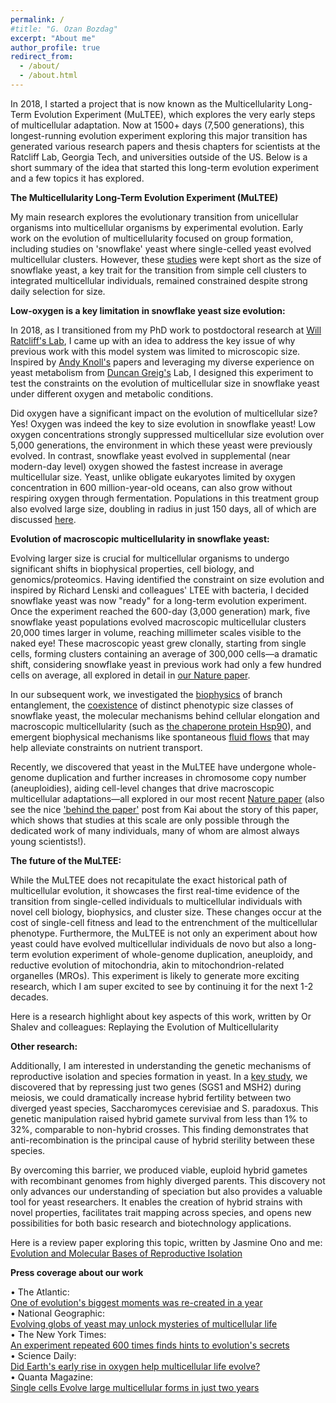 ```yaml
---
permalink: /
#title: "G. Ozan Bozdag"
excerpt: "About me"
author_profile: true
redirect_from: 
  - /about/
  - /about.html
---
```


In 2018, I started a project that is now known as the Multicellularity Long-Term Evolution Experiment (MuLTEE), which explores the very early steps of multicellular adaptation. Now at 1500+ days (7,500 generations), this longest-running evolution experiment exploring this major transition has generated various research papers and thesis chapters for scientists at the Ratcliff Lab, Georgia Tech, and universities outside of the US. Below is a short summary of the idea that started this long-term evolution experiment and a few topics it has explored.

**The Multicellularity Long-Term Evolution Experiment (MuLTEE)**

My main research explores the evolutionary transition from unicellular organisms into multicellular organisms by experimental evolution. Early work on the evolution of multicellularity focused on group formation, including studies on 'snowflake' yeast where single-celled yeast evolved multicellular clusters. However, these [studies](https://doi.org/10.1073/pnas.1115323109) were kept short as the size of snowflake yeast, a key trait for the transition from simple cell clusters to integrated multicellular individuals, remained constrained despite strong daily selection for size.

**Low-oxygen is a key limitation in snowflake yeast size evolution:**

In 2018, as I transitioned from my PhD work to postdoctoral research at [Will Ratcliff's Lab](https://ratclifflab.biosci.gatech.edu), I came up with an idea to address the key issue of why previous work with this model system was limited to microscopic size. Inspired by [Andy Knoll's](https://www.oeb.harvard.edu/people/andrew-h-knoll) papers and leveraging my diverse experience on yeast metabolism from [Duncan Greig's](https://profiles.ucl.ac.uk/4336) Lab, I designed this experiment to test the constraints on the evolution of multicellular size in snowflake yeast under different oxygen and metabolic conditions.

Did oxygen have a significant impact on the evolution of multicellular size? Yes! Oxygen was indeed the key to size evolution in snowflake yeast! Low oxygen concentrations strongly suppressed multicellular size evolution over 5,000 generations, the environment in which these yeast were previously evolved. In contrast, snowflake yeast evolved in supplemental (near modern-day level) oxygen showed the fastest increase in average multicellular size. Yeast, unlike obligate eukaryotes limited by oxygen concentration in 600 million-year-old oceans, can also grow without respiring oxygen through fermentation. Populations in this treatment group also evolved large size, doubling in radius in just 150 days, all of which are discussed [here](https://doi.org/10.1038/s41467-021-23104-0).

**Evolution of macroscopic multicellularity in snowflake yeast:**

Evolving larger size is crucial for multicellular organisms to undergo significant shifts in biophysical properties, cell biology, and genomics/proteomics. Having identified the constraint on size evolution and inspired by Richard Lenski and colleagues' LTEE with bacteria, I decided snowflake yeast was now "ready" for a long-term evolution experiment. Once the experiment reached the 600-day (3,000 generation) mark, five snowflake yeast populations evolved macroscopic multicellular clusters 20,000 times larger in volume, reaching millimeter scales visible to the naked eye! These macroscopic yeast grew clonally, starting from single cells, forming clusters containing an average of 300,000 cells—a dramatic shift, considering snowflake yeast in previous work had only a few hundred cells on average, all explored in detail in [our Nature paper](https://doi.org/10.1038/s41586-023-06052-1).

In our subsequent work, we investigated the [biophysics](https://doi.org/10.1103/PhysRevX.14.011008) of branch entanglement, the [coexistence](https://doi.org/10.1038/s41559-024-02367-y) of distinct phenotypic size classes of snowflake yeast, the molecular mechanisms behind cellular elongation and macroscopic multicellularity (such as [the chaperone protein Hsp90](https://www.science.org/doi/10.1126/sciadv.adn2706)), and emergent biophysical mechanisms like spontaneous [fluid flows](https://pmc.ncbi.nlm.nih.gov/articles/PMC11213004/) that may help alleviate constraints on nutrient transport. 

Recently, we discovered that yeast in the MuLTEE have undergone whole-genome duplication and further increases in chromosome copy number (aneuploidies), aiding cell-level changes that drive macroscopic multicellular adaptations—all explored in our most recent [Nature paper](https://doi.org/10.1038/s41586-025-08689-6) (also see the nice ['behind the paper'](https://communities.springernature.com/posts/a-long-term-evolution-experiment-for-whole-genome-duplication?channel_id=behind-the-paper) post from Kai about the story of this paper, which shows that studies at this scale are only possible through the dedicated work of many individuals, many of whom are almost always young scientists!).

**The future of the MuLTEE:**

While the MuLTEE does not recapitulate the exact historical path of multicellular evolution, it showcases the first real-time evidence of the transition from single-celled individuals to multicellular individuals with novel cell biology, biophysics, and cluster size. These changes occur at the cost of single-cell fitness and lead to the entrenchment of the multicellular phenotype. Furthermore, the MuLTEE is not only an experiment about how yeast could have evolved multicellular individuals de novo but also a long-term evolution experiment of whole-genome duplication, aneuploidy, and reductive evolution of mitochondria, akin to mitochondrion-related organelles (MROs). This experiment is likely to generate more exciting research, which I am super excited to see by continuing it for the next 1-2 decades.

Here is a research highlight about key aspects of this work, written by Or Shalev and colleagues: Replaying the Evolution of Multicellularity

**Other research:**

Additionally, I am interested in understanding the genetic mechanisms of reproductive isolation and species formation in yeast. In a [key study](https://doi.org/10.1016/j.cub.2020.12.038), we discovered that by repressing just two genes (SGS1 and MSH2) during meiosis, we could dramatically increase hybrid fertility between two diverged yeast species, Saccharomyces cerevisiae and S. paradoxus. This genetic manipulation raised hybrid gamete survival from less than 1% to 32%, comparable to non-hybrid crosses. This finding demonstrates that anti-recombination is the principal cause of hybrid sterility between these species.

By overcoming this barrier, we produced viable, euploid hybrid gametes with recombinant genomes from highly diverged parents. This discovery not only advances our understanding of speciation but also provides a valuable tool for yeast researchers. It enables the creation of hybrid strains with novel properties, facilitates trait mapping across species, and opens new possibilities for both basic research and biotechnology applications.

Here is a review paper exploring this topic, written by Jasmine Ono and me: [Evolution and Molecular Bases of Reproductive Isolation](https://doi.org/10.1016/j.gde.2022.101952)

**Press coverage about our work**

• The Atlantic: <br />
[One of evolution's biggest moments was re-created in a year](https://www.theatlantic.com/science/archive/2023/05/multicellular-organism-evolution-yeast-experiment/674030/) <br />
  • National Geographic: <br />
[Evolving globs of yeast may unlock mysteries of multicellular life](https://www.nationalgeographic.co.uk/science-and-technology/2021/09/evolving-globs-of-yeast-may-unlock-mysteries-of-multicellular-life) <br />
  • The New York Times: <br />
[An experiment repeated 600 times finds hints to evolution's secrets](https://archive.is/1yCVn) <br />
  • Science Daily: <br />
[Did Earth's early rise in oxygen help multicellular life evolve?](https://www.sciencedaily.com/releases/2021/05/210518205459.htm) <br />
  • Quanta Magazine: <br />
[Single cells Evolve large multicellular forms in just two years](https://www.quantamagazine.org/single-cells-evolve-large-multicellular-forms-in-just-two-years-20210922/)